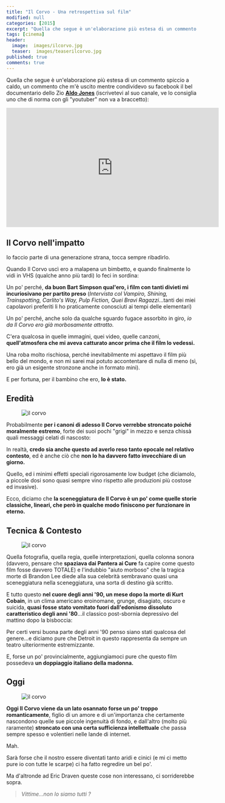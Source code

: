 ```yaml
---
title: "Il Corvo - Una retrospettiva sul film"
modified: null
categories: [2015]
excerpt: "Quella che segue è un'elaborazione più estesa di un commento spiccio a caldo, un commento che m'è uscito mentre condividevo su facebook...."
tags: [cinema]
header:  
  image:  images/ilcorvo.jpg
  teaser:  images/teaserilcorvo.jpg
published: true
comments: true
---
```


Quella che segue è un'elaborazione più estesa di un commento spiccio a caldo, un commento che m'è uscito mentre condividevo su facebook il bel documentario dello Zio [**Aldo Jones**](https://www.youtube.com/user/AldoJoness) (iscrivetevi al suo canale, ve lo consiglia uno che di norma con gli "youtuber" non va a braccetto):

<iframe width="560" height="315" src="https://www.youtube.com/embed/nRvptZOJKeM" frameborder="0" allowfullscreen></iframe>

## Il Corvo nell'impatto

Io faccio parte di una generazione strana, tocca sempre ribadirlo.

Quando Il Corvo uscì ero a malapena un bimbetto, e quando finalmente lo vidi in VHS (qualche anno più tardi) lo feci in sordina: 

Un po' perché, **da buon Bart Simpson qual'ero, i film con tanti divieti mi incuriosivano per partito preso** (_Intervista col Vampiro, Shining, Trainspotting, Carlito's Way, Pulp Fiction, Quei Bravi Ragazzi_...tanti dei miei capolavori preferiti li ho praticamente conosciuti ai tempi delle elementari)

Un po' perché, anche solo da qualche sguardo fugace assorbito in giro, *io da Il Corvo ero già morbosamente attratto.*

C'era qualcosa in quelle immagini, quei video, quelle canzoni, **quell'atmosfera che mi aveva catturato ancor prima che il film lo vedessi.**

Una roba molto rischiosa, perché inevitabilmente mi aspettavo il film più bello del mondo, e non mi sarei mai potuto accontentare di nulla di meno (sì, ero già un esigente stronzone anche in formato mini).

E per fortuna, per il bambino che ero, **lo è stato.**

## Eredità

<figure>
	<img src="https://3.bp.blogspot.com/-2o2eBTwXgt4/VlVhMi4-tGI/AAAAAAAANXE/I9PiDgWLmfs/s1600/il-corvo-L-PymN76.jpeg" alt="il corvo">
</figure>

Probabilmente **per i canoni di adesso Il Corvo verrebbe stroncato poiché moralmente estremo**, forte dei suoi pochi "grigi" in mezzo e senza chissà quali messaggi celati di nascosto:

In realtà, **credo sia anche questo ad averlo reso tanto epocale nel relativo contesto**, ed è anche ciò che **non lo ha davvero fatto invecchiare di un giorno.**

Quello, ed i minimi effetti speciali rigorosamente low budget (che diciamolo, a piccole dosi sono quasi sempre vino rispetto alle produzioni più costose ed invasive).

Ecco, diciamo che **la sceneggiatura de Il Corvo è un po' come quelle storie classiche, lineari, che però in qualche modo finiscono per funzionare in eterno.**

## Tecnica & Contesto

<figure>
	<img src="https://4.bp.blogspot.com/-ZoVfkgAARbI/VlVhlx46jrI/AAAAAAAANXM/UzVlU7oHC0Y/s1600/il%2Bcorvo.jpg" alt="il corvo">
</figure>

Quella fotografia, quella regia, quelle interpretazioni, quella colonna sonora (davvero, pensare che **spaziava dai Pantera ai Cure** fa capire come questo film fosse davvero TOTALE) e l'indubbio "aiuto morboso" che la tragica morte di Brandon Lee diede alla sua celebrità sembravano quasi una sceneggiatura nella sceneggiatura, una sorta di destino già scritto.

E tutto questo **nel cuore degli anni '90, un mese dopo la morte di Kurt Cobain**, in un clima americano eroinomane, grunge, disagiato, oscuro e suicida, **quasi fosse stato vomitato fuori dall'edonismo dissoluto caratteristico degli anni '80**...il classico post-sbornia depressivo del mattino dopo la bisboccia: 

Per certi versi buona parte degli anni '90 penso siano stati qualcosa del genere...e diciamo pure che Detroit in questo rappresenta da sempre un teatro ulteriormente estremizzante.

E, forse un po' provincialmente, aggiungiamoci pure che questo film possedeva **un doppiaggio italiano della madonna.**

## Oggi

<figure>
	<img src="https://3.bp.blogspot.com/-2MID_fKkTqc/VlViJnUMEaI/AAAAAAAANXY/43N9aWyL_D8/s1600/giphy.gif" alt="il corvo">
</figure>

**Oggi Il Corvo viene da un lato osannato forse un po' troppo romanticamente**, figlio di un amore e di un'importanza che certamente nascondono quelle sue piccole ingenuità di fondo, e dall'altro (molto più raramente) **stroncato con una certa sufficienza intellettuale** che passa sempre spesso e volentieri nelle lande di internet. 

Mah. 

Sarà forse che il nostro essere diventati tanto aridi e cinici (e mi ci metto pure io con tutte le scarpe) ci ha fatto regredire un bel po'.

Ma d'altronde ad Eric Draven queste cose non interessano, ci sorriderebbe sopra.

> _Vittime...non lo siamo tutti ?_